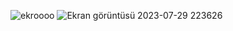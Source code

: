 

![ekroooo](https://github.com/cengizhankkaya/Flutter-Inspiration-Animation/assets/92298156/46cdc020-b909-4def-8eae-68a92ccff5b4)                                                                             ![Ekran görüntüsü 2023-07-29 223626](https://github.com/cengizhankkaya/Flutter-Inspiration-Animation/assets/92298156/4b3ee139-0dae-4f04-824a-40fdc0d100d9)
